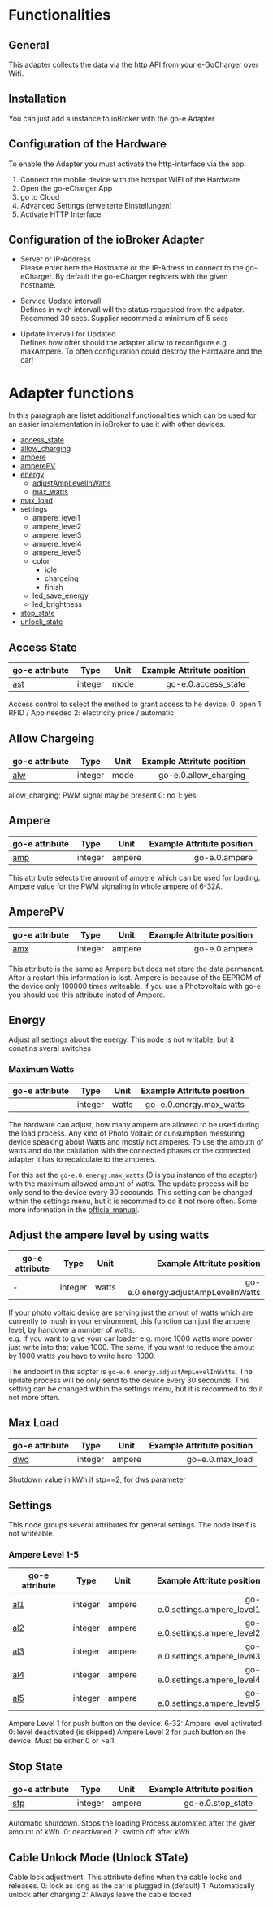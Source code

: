 # Functionalities

## General 
This adapter collects the data via the http API from your e-GoCharger over Wifi. 

## Installation
You can just add a instance to ioBroker with the go-e Adapter

## Configuration of the Hardware
To enable the Adapter you must activate the http-interface via the app.
1. Connect the mobile device with the hotspot WIFI of the Hardware
1. Open the go-eCharger App
1. go to Cloud 
1. Advanced Settings (erweiterte Einstellungen)
1. Activate HTTP Interface

## Configuration of the ioBroker Adapter
- Server or IP-Address  
 Please enter here the Hostname or the IP-Adress to connect to the go-eCharger. By default the go-eCharger registers with the given hostname.

- Service Update intervall  
Defines in wich intervall will the status requested from the adpater. Recommed 30 secs. Supplier recommed a minimum of 5 secs

-  Update Intervall for Updated  
Defines how ofter should the adapter allow to reconfigure e.g. maxAmpere. To often configuration could destroy the Hardware and the car!

# Adapter functions

In this paragraph are listet additional functionalities which can be used for an easier implementation in ioBroker to use it with other devices.
- [access_state](#access-state)
- [allow_charging](#allow-chargeing)
- [ampere](#ampere)
- [amperePV](#amperePV)
- [energy](#energy)
  - [adjustAmpLevelInWatts](#-adjust-the-ampere-level-by-using-watts)
  - [max_watts](#-maximum-watts)
- [max_load](#-max-load)
- settings
  - ampere_level1
  - ampere_level2
  - ampere_level3
  - ampere_level4
  - ampere_level5
  - color
    - idle
    - chargeing
    - finish
  - led_save_energy
  - led_brightness
- [stop_state](#stop-state)
- [unlock_state](#unlock-state)

## Access State

| go-e attribute | Type | Unit | Example Attritute position |
| -- | -- | -- | --:|
| [ast](https://github.com/goecharger/go-eCharger-API-v1/blob/master/go-eCharger%20API%20v1%20EN.md) | integer | mode | go-e.0.access_state |

Access control to select the method to grant access to he device. 
0: open
1: RFID / App needed
2: electricity price / automatic

## Allow Chargeing
| go-e attribute | Type | Unit | Example Attritute position |
| -- | -- | -- | --:|
| [alw](https://github.com/goecharger/go-eCharger-API-v1/blob/master/go-eCharger%20API%20v1%20EN.md) | integer | mode | go-e.0.allow_charging |

allow_charging: PWM signal may be present
0: no
1: yes

## Ampere
| go-e attribute | Type | Unit | Example Attritute position |
| -- | -- | -- | --:|
| [amp](https://github.com/goecharger/go-eCharger-API-v1/blob/master/go-eCharger%20API%20v1%20EN.md) | integer | ampere | go-e.0.ampere |

This attribute selects the amount of ampere which can be used for loading. 
Ampere value for the PWM signaling in whole ampere of 6-32A.

## AmperePV 
| go-e attribute | Type | Unit | Example Attritute position |
| -- | -- | -- | --:|
| [amx](https://github.com/goecharger/go-eCharger-API-v1/blob/master/go-eCharger%20API%20v1%20EN.md) | integer | ampere | go-e.0.ampere |

This attribute is the same as Ampere but does not store the data permanent. After a restart this information is lost. Ampere is because of the EEPROM of the device only 100000 times writeable. If you use a Photovoltaic with go-e you should use this attribute insted of Ampere.

## Energy
Adjust all settings about the energy. This node is not writable, but it conatins sveral switches
### Maximum Watts  

| go-e attribute | Type | Unit | Example Attritute position |
| -- | -- | -- | --:|
| - | integer | watts | go-e.0.energy.max_watts |

The hardware can adjust, how many ampere are allowed to be used during the load process. Any kind of Photo Voltaic or cunsumption messuring device speaking about Watts and mostly not amperes. To use the amoutn of watts and do the calulation with the connected phases or the connected adapter it has to recalculate to the amperes. 

For this set the `go-e.0.energy.max_watts` (0 is you instance of the adapter) with the maximum allowed amount of watts. 
The update process will be only send to the device every 30 secounds. This setting can be changed within the settings menu, but it is recommed to do it not more often. Some more information in the [official manual](https://github.com/goecharger/go-eCharger-API-v1/blob/master/go-eCharger%20API%20v1%20DE.md).

## Adjust the ampere level by using watts 
| go-e attribute | Type | Unit | Example Attritute position |
| -- | -- | -- | --:|
| - | integer | watts | go-e.0.energy.adjustAmpLevelInWatts |
If your photo voltaic device are serving just the amout of watts which are currently to mush in your environment, this function can just the ampere level, by handover a number of watts.  
e.g. If you want to give your car loader e.g. more 1000 watts more power just write into that value 1000. The same, if you want to reduce the amout by 1000 watts you have to write here -1000.

The endpoint in this adpter is `go-e.0.energy.adjustAmpLevelInWatts`. The update process will be only send to the device every 30 secounds. This setting can be changed within the settings menu, but it is recommed to do it not more often. 

## Max Load
| go-e attribute | Type | Unit | Example Attritute position |
| -- | -- | -- | --:|
| [dwo](https://github.com/goecharger/go-eCharger-API-v1/blob/master/go-eCharger%20API%20v1%20EN.md) | integer | ampere | go-e.0.max_load |
Shutdown value in kWh if stp==2, for dws parameter

## Settings
This node groups several attributes for general settings. 
The node itself is not writeable.

### Ampere Level 1-5
| go-e attribute | Type | Unit | Example Attritute position |
| -- | -- | -- | --:|
| [al1](https://github.com/goecharger/go-eCharger-API-v1/blob/master/go-eCharger%20API%20v1%20EN.md) | integer | ampere | go-e.0.settings.ampere_level1 |
| [al2](https://github.com/goecharger/go-eCharger-API-v1/blob/master/go-eCharger%20API%20v1%20EN.md) | integer | ampere | go-e.0.settings.ampere_level2 |
| [al3](https://github.com/goecharger/go-eCharger-API-v1/blob/master/go-eCharger%20API%20v1%20EN.md) | integer | ampere | go-e.0.settings.ampere_level3 |
| [al4](https://github.com/goecharger/go-eCharger-API-v1/blob/master/go-eCharger%20API%20v1%20EN.md) | integer | ampere | go-e.0.settings.ampere_level4 |
| [al5](https://github.com/goecharger/go-eCharger-API-v1/blob/master/go-eCharger%20API%20v1%20EN.md) | integer | ampere | go-e.0.settings.ampere_level5 |

Ampere Level 1 for push button on the device.
6-32: Ampere level activated
0: level deactivated (is skipped)
Ampere Level 2 for push button on the device.
Must be either 0 or >al1

## Stop State
| go-e attribute | Type | Unit | Example Attritute position |
| -- | -- | -- | --:|
| [stp](https://github.com/goecharger/go-eCharger-API-v1/blob/master/go-eCharger%20API%20v1%20EN.md) | integer | ampere | go-e.0.stop_state |

Automatic shutdown. Stops the loading Process automated after the giver amount of kWh.
0: deactivated
2: switch off after kWh

## Cable Unlock Mode (Unlock STate)

Cable lock adjustment. This attribute defins when the cable locks and releases.
0: lock as long as the car is plugged in (default)
1: Automatically unlock after charging
2: Always leave the cable locked